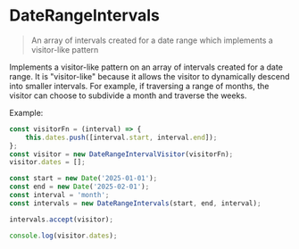 # DateRangeIntervals
> An array of intervals created for a date range which implements a visitor-like pattern

Implements a visitor-like pattern on an array of intervals created for a date range.  It is "visitor-like" because it
allows the visitor to dynamically descend into smaller intervals.  For example, if traversing a range of months, the
visitor can choose to subdivide a month and traverse the weeks.

Example:
```javascript
const visitorFn = (interval) => {
	this.dates.push([interval.start, interval.end]);
};
const visitor = new DateRangeIntervalVisitor(visitorFn);
visitor.dates = [];

const start = new Date('2025-01-01');
const end = new Date('2025-02-01');
const interval = 'month';
const intervals = new DateRangeIntervals(start, end, interval);

intervals.accept(visitor);

console.log(visitor.dates);
```
